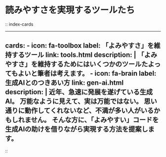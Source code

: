 # 読みやすさを実現するツールたち

<!-- TODO 記事を書く -->

:: index-cards

---
cards:
    - icon: fa-toolbox
      label: 「よみやすさ」を維持するツール
      link: tools.html
      description: |
        「よみやすさ」を維持するためにはいくつかのツールたよってもよいと筆者は考えます。
    - icon: fa-brain
      label: 生成AIとのつきあい方
      link: gen-ai.html
      description: |
        近年、急速に発展を遂げている生成AI。
        万能なように見えて、実は万能ではない。
        思い通りに動作してくれないなど、不満が多い人がいるかもしれません。
        そんな方に、「よみやすい」コードを生成AIの助けを借りながら実現する方法を提案します。
---

::